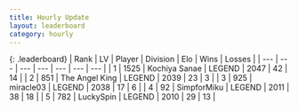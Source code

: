 ```yaml
---
title: Hourly Update
layout: leaderboard
category: hourly
---
```


{: .leaderboard}
| Rank | LV | Player | Division | Elo | Wins | Losses |
| --- | --- | --- | --- | --- | --- | --- |
| <span data-change="0">1</span> | 1525 | <span title="ID: 164871">Kochiya Sanae</span> | LEGEND | <span data-change="0">2047</span> | <span data-change="0">42</span> | <span data-change="0">14</span> |
| <span data-change="0">2</span> | 851 | <span title="ID: 547162">The Angel King</span> | LEGEND | <span data-change="4">2039</span> | <span data-change="1">23</span> | <span data-change="0">3</span> |
| <span data-change="0">3</span> | 925 | <span title="ID: 416373">miracle03</span> | LEGEND | <span data-change="16">2038</span> | <span data-change="5">17</span> | <span data-change="1">6</span> |
| <span data-change="0">4</span> | 92 | <span title="ID: 522392">SimpforMiku</span> | LEGEND | <span data-change="0">2011</span> | <span data-change="0">38</span> | <span data-change="0">18</span> |
| <span data-change="0">5</span> | 782 | <span title="ID: 498412">LuckySpin</span> | LEGEND | <span data-change="0">2010</span> | <span data-change="0">29</span> | <span data-change="0">13</span> |